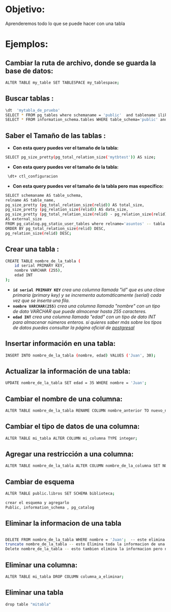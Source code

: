 # Objetivo:
Aprenderemos todo lo que se puede hacer con una tabla 

# Ejemplos:

## Cambiar la ruta de archivo, donde se guarda la base de datos:
 ```sh
ALTER TABLE my_table SET TABLESPACE my_tablespace;
```

## Buscar tablas :
 ```sh
\dt  'mytabla_de_prueba'
SELECT * FROM pg_tables where schemaname = 'public'  and tablename ilike '%mytabla_de_prueba%' ;
SELECT * FROM information_schema.tables WHERE table_schema='public' and table_name ilike  '%mytabla_de_prueba%' ;
```

## Saber el Tamaño de las tablas :
 - **Con esta query puedes ver el tamaño de la tabla:**
 ```sh
SELECT pg_size_pretty(pg_total_relation_size('mytbtest')) AS size;
```
- **Con esta query puedes ver el tamaño de la tabla:**
```sh
 \dt+ ctl_configuracion
```

 - **Con esta query puedes ver  el tamaño de la tabla pero mas específico:**
 ```sh
SELECT schemaname AS table_schema,
relname AS table_name,
pg_size_pretty (pg_total_relation_size(relid)) AS total_size,
pg_size_pretty (pg_relation_size(relid)) AS data_size,
pg_size_pretty (pg_total_relation_size(relid) - pg_relation_size(relid))
AS external_size
FROM pg_catalog.pg_statio_user_tables where relname='asuntos' -- tabla
ORDER BY pg_total_relation_size(relid) DESC,
pg_relation_size(relid) DESC;
```

## Crear una tabla :

```sh
CREATE TABLE nombre_de_la_tabla (
    id serial PRIMARY KEY,
    nombre VARCHAR (255),
    edad INT
);
```

  - **`id serial PRIMARY KEY`** *crea una columna llamada "id" que es una clave primaria (primary key) y se incrementa automáticamente (serial) cada vez que se inserta una fila.* <br>
- **`nombre VARCHAR(255)`** *crea una columna llamada "nombre" con un tipo de dato VARCHAR que puede almacenar hasta 255 caracteres.*<br>
- **`edad INT`** *crea una columna llamada "edad" con un tipo de dato INT para almacenar números enteros.
si quieres saber más sobre los tipos de datos puedes consultar la página oficial de [postgresql](https://www.postgresql.org/docs/8.1/datatype.html)* 

## Insertar información en una tabla:
 ```sh
INSERT INTO nombre_de_la_tabla (nombre, edad) VALUES ('Juan', 30);
 ```

## Actualizar la información de una tabla:
 ```sh
UPDATE nombre_de_la_tabla SET edad = 35 WHERE nombre = 'Juan';
```


## Cambiar el nombre de una columna:
 ```sh
ALTER TABLE nombre_de_la_tabla RENAME COLUMN nombre_anterior TO nuevo_nombre;
 ``` 

## Cambiar el tipo de datos de una columna:
 ```sh
ALTER TABLE mi_tabla ALTER COLUMN mi_columna TYPE integer;
 ``` 

## Agregar una restricción a una columna:
 ```sh
ALTER TABLE nombre_de_la_tabla ALTER COLUMN nombre_de_la_columna SET NOT NULL;
 ``` 


## Cambiar de esquema
 ```sh
ALTER TABLE public.libros SET SCHEMA biblioteca;

crear el esquema y agregarlo
Public, information_schema , pg_catalog

 ``` 

## Eliminar la informacion de una tabla
 ```sh

DELETE FROM nombre_de_la_tabla WHERE nombre = 'Juan';  -- este elimina informacion especificamente
truncate nombre_de_la_tabla -- esto Elimina toda la informacion de una tabla.
Delete nombre_de_la_tabla -- esto tambien elimina la informacion pero no es recomendado.
 ```

## Eliminar una columna:
 ```sh
ALTER TABLE mi_tabla DROP COLUMN columna_a_eliminar;
 ```

## Eliminar una tabla
 ```sh
drop table "mitabla"
```

